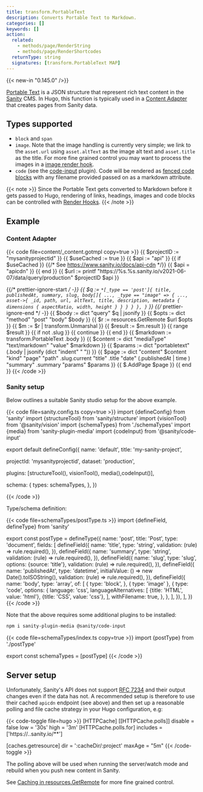 ```yaml
---
title: transform.PortableText
description: Converts Portable Text to Markdown.
categories: []
keywords: []
action:
  related:
    - methods/page/RenderString
    - methods/page/RenderShortcodes
  returnType: string
  signatures: [transform.PortableText MAP]
---
```


{{< new-in "0.145.0" />}}

[Portable Text](https://www.portabletext.org/) is a JSON structure that represent rich text content in the [Sanity](https://www.sanity.io/) CMS. In Hugo, this function is typically used in a [Content Adapter](https://gohugo.io/content-management/content-adapters/) that creates pages from Sanity data.

## Types supported

* `block` and `span`
* `image`. Note that the image handling is currently very simple; we link to the `asset.url` using `asset.altText` as the image alt text and `asset.title` as the title. For more fine grained control you may want to process the images in a [image render hook](/render-hooks/images/).
* `code` (see the [code-input](https://www.sanity.io/plugins/code-input) plugin). Code will be rendered as [fenced code blocks](/contribute/documentation/#fenced-code-blocks) with any filename provided passed on as a markdown attribute.

{{< note >}}
Since the Portable Text gets converted to Markdown before it gets passed to Hugo, rendering of links, headings, images and code blocks can be controlled with [Render Hooks](https://gohugo.io/render-hooks/).
{{< /note >}}

## Example

### Content Adapter

{{< code file=content/_content.gotmpl copy=true >}}
{{ $projectID := "mysanityprojectid" }}
{{ $useCached := true }}
{{ $api := "api" }}
{{ if $useCached }}
  {{/* See https://www.sanity.io/docs/api-cdn */}}
  {{ $api = "apicdn" }}
{{ end }}
{{ $url := printf "https://%s.%s.sanity.io/v2021-06-07/data/query/production"  $projectID $api }}

{{/* prettier-ignore-start */ -}}
{{ $q :=  `*[_type == 'post']{
  title, publishedAt, summary, slug, body[]{
    ...,
    _type == "image" => {
      ...,
      asset->{
        _id,
        path,
        url,
        altText,
        title,
        description,
        metadata {
          dimensions {
            aspectRatio,
            width,
            height
          }
        }
      }
    }
  },
  }`
}}
{{/* prettier-ignore-end */ -}}
{{ $body := dict "query" $q | jsonify }}
{{ $opts := dict "method" "post" "body" $body }}
{{ $r := resources.GetRemote $url $opts }}
{{ $m := $r | transform.Unmarshal }}
{{ $result := $m.result }}
{{ range $result }}
  {{ if not .slug }}
    {{ continue }}
  {{ end }}
  {{ $markdown := transform.PortableText .body }}
  {{ $content := dict
    "mediaType" "text/markdown"
    "value" $markdown
  }}
  {{ $params := dict
    "portabletext" (.body | jsonify (dict "indent" " "))
  }}
  {{ $page := dict
    "content" $content
    "kind" "page"
    "path" .slug.current
    "title" .title
    "date" (.publishedAt | time )
    "summary" .summary
    "params" $params
  }}
  {{ $.AddPage $page }}
{{ end }}
{{< /code >}}


### Sanity setup

Below outlines a suitable Sanity studio setup for the above example.

{{< code file=sanity.config.ts copy=true >}}
import {defineConfig} from 'sanity'
import {structureTool} from 'sanity/structure'
import {visionTool} from '@sanity/vision'
import {schemaTypes} from './schemaTypes'
import {media} from 'sanity-plugin-media'
import {codeInput} from '@sanity/code-input'


export default defineConfig({
  name: 'default',
  title: 'my-sanity-project',

  projectId: 'mysanityprojectid',
  dataset: 'production',

  plugins: [structureTool(), visionTool(), media(),codeInput()],

  schema: {
    types: schemaTypes,
  },
})

{{< /code >}}

Type/schema definition:

{{< code file=schemaTypes/postType.ts >}}
import {defineField, defineType} from 'sanity'

export const postType = defineType({
  name: 'post',
  title: 'Post',
  type: 'document',
  fields: [
    defineField({
      name: 'title',
      type: 'string',
      validation: (rule) => rule.required(),
    }),
    defineField({
      name: 'summary',
      type: 'string',
      validation: (rule) => rule.required(),
    }),
    defineField({
      name: 'slug',
      type: 'slug',
      options: {source: 'title'},
      validation: (rule) => rule.required(),
    }),
    defineField({
      name: 'publishedAt',
      type: 'datetime',
      initialValue: () => new Date().toISOString(),
      validation: (rule) => rule.required(),
    }),
    defineField({
      name: 'body',
      type: 'array',
      of: [
        {
          type: 'block',
        },
        {
          type: 'image'
        },
        {
          type: 'code',
          options: {
            language: 'css',
            languageAlternatives: [
              {title: 'HTML', value: 'html'},
              {title: 'CSS', value: 'css'},
            ],
            withFilename: true,
          },
        },
      ],
    }),
  ],
})
{{< /code >}}

Note that the above requires some additional plugins to be installed:

```bash
npm i sanity-plugin-media @sanity/code-input
```

{{< code file=schemaTypes/index.ts copy=true >}}
import {postType} from './postType'

export const schemaTypes = [postType]
{{< /code >}}

## Server setup

Unfortunately, Sanity's API does not support [RFC 7234](https://tools.ietf.org/html/rfc7234) and their output changes even if the data has not. A recommended setup is therefore to use their cached `apicdn` endpoint (see above) and then set up a reasonable polling and file cache strategy in your Hugo configuration, e.g:

{{< code-toggle file=hugo >}}
[HTTPCache]
  [[HTTPCache.polls]]
    disable = false
    low = '30s'
    high = '3m'
    [HTTPCache.polls.for]
      includes = ['https://*.*.sanity.io/**']

[caches.getresource]
    dir    = ':cacheDir/:project'
    maxAge = "5m"
{{< /code-toggle >}}

The polling above will be used when running the server/watch mode and rebuild when you push new content in Sanity.

See [Caching in resources.GetRemote](/functions/resources/getremote/#caching) for more fine grained control.
